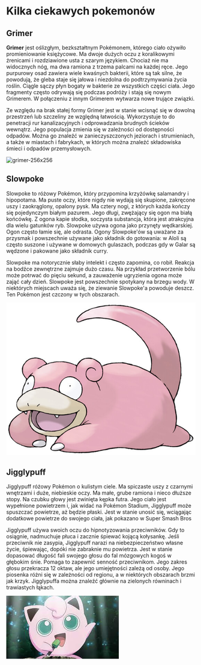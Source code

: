# Kilka ciekawych pokemonów <br>


## Grimer
**Grimer** jest oślizgłym, bezkształtnym Pokémonem, którego ciało ożywiło promieniowanie księżycowe.
Ma dwoje dużych oczu z koralikowymi źrenicami i rozdziawione usta z szarym językiem. 
Chociaż nie ma widocznych nóg, ma dwa ramiona z trzema palcami na każdej ręce. Jego purpurowy osad zawiera wiele kwaśnych bakterii, które są tak silne, że powodują,
że gleba staje się jałowa i niezdolna do podtrzymywania życia roślin. Ciągle sączy płyn bogaty w bakterie ze wszystkich części ciała. 
Jego fragmenty często odrywają się podczas podróży i stają się nowym Grimerem. 
W połączeniu z innym Grimerem wytwarza nowe trujące związki. <br>

Ze względu na brak stałej formy Grimer jest w stanie wcisnąć się w dowolną przestrzeń lub szczeliny ze względną łatwością.
Wykorzystuje to do penetracji rur kanalizacyjnych i odprowadzania brudnych ścieków wewnątrz. 
Jego populacja zmienia się w zależności od dostępności odpadów. Można go znaleźć w zanieczyszczonych jeziorach i strumieniach, 
a także w miastach i fabrykach, w których można znaleźć składowiska śmieci i odpadów przemysłowych.

![grimer-256x256](https://user-images.githubusercontent.com/116189141/205159303-b468784a-988e-4ba4-906c-c2dc8c6fe908.png)




## Slowpoke

Slowpoke to różowy Pokémon, który przypomina krzyżówkę salamandry i hipopotama. Ma puste oczy, które nigdy nie wydają się skupione, zakręcone uszy i zaokrąglony, opalony pysk. Ma cztery nogi, z których każda kończy się pojedynczym białym pazurem. Jego długi, zwężający się ogon ma białą końcówkę. Z ogona kapie słodka, soczysta substancja, która jest atrakcyjna dla wielu gatunków ryb. Slowpoke używa ogona jako przynęty wędkarskiej. Ogon często łamie się, ale odrasta. Ogony Slowpoke'ów są uważane za przysmak i powszechnie używane jako składnik do gotowania: w Aloli są często suszone i używane w domowych gulaszach, podczas gdy w Galar są wędzone i pakowane jako składnik curry. <br>

Slowpoke ma notorycznie słaby intelekt i często zapomina, co robił. Reakcja na bodźce zewnętrzne zajmuje dużo czasu. Na przykład przetworzenie bólu może potrwać do pięciu sekund, a zauważenie ugryzienia ogona może zająć cały dzień. Slowpoke jest powszechnie spotykany na brzegu wody. W niektórych miejscach uważa się, że ziewanie Slowpoke'a powoduje deszcz. Ten Pokémon jest czczony w tych obszarach.

![](slowpoke.jpg)


## Jigglypuff

Jigglypuff różowy Pokémon o kulistym ciele. Ma spiczaste uszy z czarnymi wnętrzami i duże, niebieskie oczy. Ma małe, grube ramiona i nieco dłuższe stopy. Na czubku głowy jest zwinięta kępka futra. Jego ciało jest wypełnione powietrzem i, jak widać na Pokémon Stadium, Jigglypuff może spuszczać powietrze, aż będzie płaski. Jest w stanie unosić się, wciągając dodatkowe powietrze do swojego ciała, jak pokazano w Super Smash Bros

Jigglypuff używa swoich oczu do hipnotyzowania przeciwników. Gdy to osiągnie, nadmuchuje płuca i zacznie śpiewać kojącą kołysankę. Jeśli przeciwnik nie zasypia, Jigglypuff narazi na niebezpieczeństwo własne życie, śpiewając, dopóki nie zabraknie mu powietrza. Jest w stanie dopasować długość fali swojego głosu do fal mózgowych kogoś w głębokim śnie. Pomaga to zapewnić senność przeciwnikom. Jego zakres głosu przekracza 12 oktaw, ale jego umiejętności zależą od osoby. Jego piosenka różni się w zależności od regionu, a w niektórych obszarach brzmi jak krzyk. Jigglypuffa można znaleźć głównie na zielonych równinach i trawiastych łąkach.


![](pobrane%20(1).jpg)
